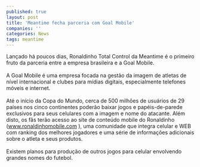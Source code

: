 ```yaml
---
published: true
layout: post
title: 'Meantime fecha parceria com Goal Mobile'
companies: ''
categories: News
tags: meantime
---
```

Lan&ccedil;ado h&aacute; poucos dias, Ronaldinho Total Control
 da Meantime
 &eacute; o primeiro fruto da parceria entre a empresa brasileira e a Goal Mobile.<br /><br />A Goal Mobile &eacute; uma empresa focada na gest&atilde;o da imagem de atletas de n&iacute;vel internacional e clubes para m&iacute;dias digitais, especialmente telefones m&oacute;veis e internet.<br /><br />At&eacute; o in&iacute;cio da Copa do Mundo, cerca de 500 milh&otilde;es de usu&aacute;rios de 29 pa&iacute;ses nos cinco continentes poder&atilde;o baixar jogos e pap&eacute;is-de-parede exclusivos para seus celulares com a imagem e nome do atacante. Al&eacute;m disto, os f&atilde;s ter&atilde;o acesso ao site de conte&uacute;do mobile do Ronaldinho (<a href="http://www.ronaldinhomobile.com" target="_blank">www.ronaldinhomobile.com</a>
), uma comunidade que integra celular e WEB com ranking dos melhores jogadores e uma s&eacute;rie de informa&ccedil;&otilde;es adicionais sobre o atleta e seus produtos.<br /><br />Existem planos para produ&ccedil;&atilde;o de outros jogos para celular
 envolvendo grandes nomes do futebol.<br /><br />